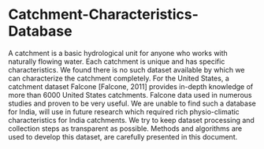 # Catchment-Characteristics-Database
A catchment is a basic hydrological unit for anyone who works with naturally flowing water. Each catchment is unique and has specific characteristics. We found there is no such dataset available by which we can characterize the catchment completely. For the United States, a catchment dataset Falcone [Falcone, 2011] provides in-depth knowledge of more than 6000 United States catchments. Falcone data used in numerous studies and proven to be very useful. We are unable to find such a database for India, will use in future research which required rich physio-climatic characteristics for India catchments. We try to keep dataset processing and collection steps as transparent as possible. Methods and algorithms are used to develop this dataset, are carefully presented in this document.
